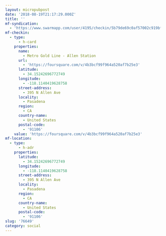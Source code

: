 ```yaml
---
layout: micropubpost
date: '2018-08-19T21:17:29.000Z'
title: ''
mf-syndication:
  - 'https://www.swarmapp.com/user/4195/checkin/5b79de69c0af57002c919bf7'
mf-checkin:
  - type:
      - h-card
    properties:
      name:
        - Metro Gold Line - Allen Station
      url:
        - 'https://foursquare.com/v/4b3bcf99f964a520af7b25e3'
      latitude:
        - 34.15242696772749
      longitude:
        - -118.1140419628758
      street-address:
        - 395 N Allen Ave
      locality:
        - Pasadena
      region:
        - CA
      country-name:
        - United States
      postal-code:
        - '91106'
    value: 'https://foursquare.com/v/4b3bcf99f964a520af7b25e3'
mf-location:
  - type:
      - h-adr
    properties:
      latitude:
        - 34.15242696772749
      longitude:
        - -118.1140419628758
      street-address:
        - 395 N Allen Ave
      locality:
        - Pasadena
      region:
        - CA
      country-name:
        - United States
      postal-code:
        - '91106'
slug: '76649'
category: social
---
```

